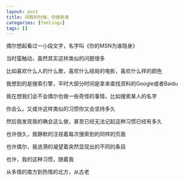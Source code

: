```yaml
---
layout: post
title: 闲暇的时候，你搜索谁 
categories: [feelings]
tags: []
---
```


偶尔想起看过一小段文字，名字叫《你的MSN为谁隐身》 

当时蛮触动，虽然其实这样类似的问题很多 

比如喜欢什么人的什么歌，喜欢什么结局的电影，喜欢什么样的颜色 

我想到的是搜索引擎，平时大部分时间是拿来查找资料的Google或者Baidu 

我在想我们会不会偶尔也做一些奇怪的事情，比如搜索某人的名字 

你会么，又或许这样类似的习惯你又会坚持多久 

然后我发现我的确会这么做，甚至已经无法记起这种习惯已经有多久 

也许很久，我静默的注视着每次搜索到的同样的页面 

也许偶尔，我涟漪的凝望着突然显现出的不同的条目 

也许，我的这种习惯，随着我 

从多情的南方到热情的北方，从古老